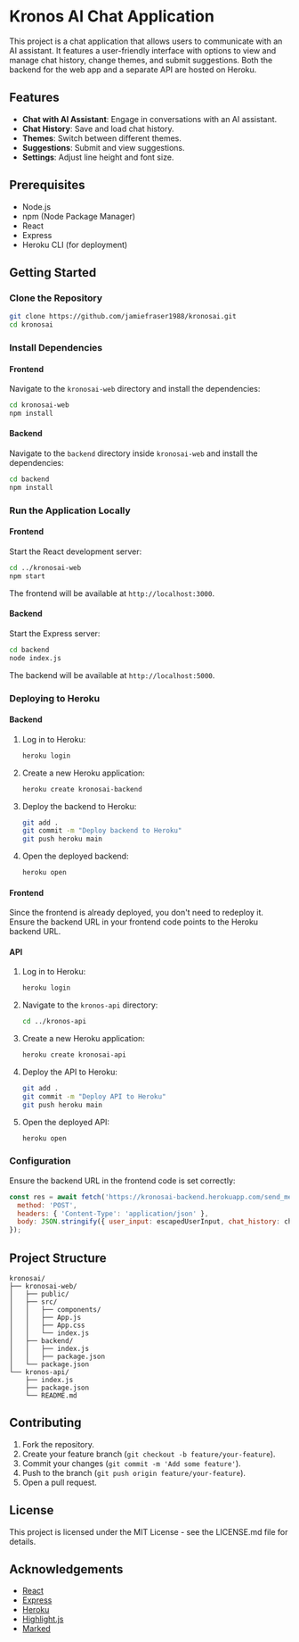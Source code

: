 # Kronos AI Chat Application

This project is a chat application that allows users to communicate with an AI assistant. It features a user-friendly interface with options to view and manage chat history, change themes, and submit suggestions. Both the backend for the web app and a separate API are hosted on Heroku.

## Features

- **Chat with AI Assistant**: Engage in conversations with an AI assistant.
- **Chat History**: Save and load chat history.
- **Themes**: Switch between different themes.
- **Suggestions**: Submit and view suggestions.
- **Settings**: Adjust line height and font size.

## Prerequisites

- Node.js
- npm (Node Package Manager)
- React
- Express
- Heroku CLI (for deployment)

## Getting Started

### Clone the Repository

```sh
git clone https://github.com/jamiefraser1988/kronosai.git
cd kronosai
```

### Install Dependencies

#### Frontend

Navigate to the `kronosai-web` directory and install the dependencies:

```sh
cd kronosai-web
npm install
```

#### Backend

Navigate to the `backend` directory inside `kronosai-web` and install the dependencies:

```sh
cd backend
npm install
```

### Run the Application Locally

#### Frontend

Start the React development server:

```sh
cd ../kronosai-web
npm start
```

The frontend will be available at `http://localhost:3000`.

#### Backend

Start the Express server:

```sh
cd backend
node index.js
```

The backend will be available at `http://localhost:5000`.

### Deploying to Heroku

#### Backend

1. Log in to Heroku:

    ```sh
    heroku login
    ```

2. Create a new Heroku application:

    ```sh
    heroku create kronosai-backend
    ```

3. Deploy the backend to Heroku:

    ```sh
    git add .
    git commit -m "Deploy backend to Heroku"
    git push heroku main
    ```

4. Open the deployed backend:

    ```sh
    heroku open
    ```

#### Frontend

Since the frontend is already deployed, you don't need to redeploy it. Ensure the backend URL in your frontend code points to the Heroku backend URL.

#### API

1. Log in to Heroku:

    ```sh
    heroku login
    ```

2. Navigate to the `kronos-api` directory:

    ```sh
    cd ../kronos-api
    ```

3. Create a new Heroku application:

    ```sh
    heroku create kronosai-api
    ```

4. Deploy the API to Heroku:

    ```sh
    git add .
    git commit -m "Deploy API to Heroku"
    git push heroku main
    ```

5. Open the deployed API:

    ```sh
    heroku open
    ```

### Configuration

Ensure the backend URL in the frontend code is set correctly:

```javascript
const res = await fetch('https://kronosai-backend.herokuapp.com/send_message', {
  method: 'POST',
  headers: { 'Content-Type': 'application/json' },
  body: JSON.stringify({ user_input: escapedUserInput, chat_history: chatHistory, chat_title: chatTitle })
});
```

## Project Structure

```
kronosai/
├── kronosai-web/
│   ├── public/
│   ├── src/
│   │   ├── components/
│   │   ├── App.js
│   │   ├── App.css
│   │   └── index.js
│   ├── backend/
│   │   ├── index.js
│   │   ├── package.json
│   └── package.json
└── kronos-api/
    ├── index.js
    ├── package.json
    └── README.md
```

## Contributing

1. Fork the repository.
2. Create your feature branch (`git checkout -b feature/your-feature`).
3. Commit your changes (`git commit -m 'Add some feature'`).
4. Push to the branch (`git push origin feature/your-feature`).
5. Open a pull request.

## License

This project is licensed under the MIT License - see the LICENSE.md file for details.

## Acknowledgements

- [React](https://reactjs.org/)
- [Express](https://expressjs.com/)
- [Heroku](https://www.heroku.com/)
- [Highlight.js](https://highlightjs.org/)
- [Marked](https://marked.js.org/)
